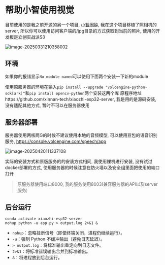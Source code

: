 # 帮助小智使用视觉

目前使用的是我之前开源的另一个项目, [小智闹钟](https://github.com/XuSenfeng/xiaozhi-alarm/tree/touch), 我在这个项目移植了照相机的server, 所以你可以使用访问客户端的/jpg目录的方式获取到当前的照片, 使用的开发板是立创实战派S3

![image-20250331210358002](https://picture-01-1316374204.cos.ap-beijing.myqcloud.com/lenovo-picture/202503312103151.png)

## 环境

如果你的报错显示`No module named`可以使用下面两个安装一下新的module

使用原服务器的环境在输入`pip install --upgrade "volcengine-python-sdk[ark]"`和`pip install opencv-python`两个安装这两个库 原程序地址https://github.com/xinnan-tech/xiaozhi-esp32-server, 我是用的是源码安装, 没有适配其他方式, 暂时不可以在服务器使用

## 服务器部署

服务器使用两核两G的时候不建议使用本地的音频模型, 可以使用豆包的语音识别服务, https://console.volcengine.com/speech/app

![image-20250420111337108](https://picture-01-1316374204.cos.ap-beijing.myqcloud.com/lenovo-picture/202504201113273.png)

实际的安装方式和原版服务的的安装方式相同, 我使用裸机进行安装, 没有试过docker部署的方式, 使用服务器的时候注意在防火墙以及安全组里面把使用的端口打开

> 原服务器使用端口8000, 我的服务使用8003(兼容服务器的API以及server服务)

## 后台运行

```
conda activate xiaozhi-esp32-server
nohup python -u app.py > output.log 2>&1 &
```

- `nohup`：忽略挂断信号（即使终端关闭，进程仍继续运行）。
- `-u`：强制 Python 不缓冲输出（避免日志延迟）。
- `> output.log`：将标准输出重定向到日志文件。
- `2>&1`：将标准错误输出合并到标准输出。
- `&`：将进程放到后台运行。
